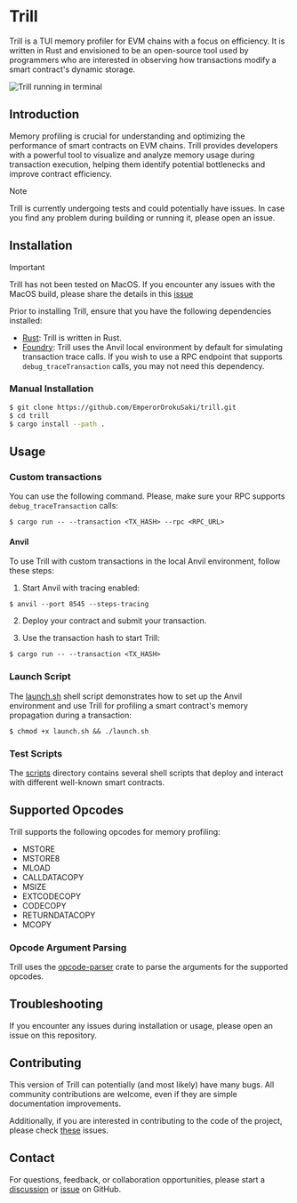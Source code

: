# Trill

Trill is a TUI memory profiler for EVM chains with a focus on efficiency. It is written in Rust and envisioned to be an open-source tool used by programmers who are interested in observing how transactions modify a smart contract's dynamic storage.

![Trill running in terminal](./assets/trill.gif)

## Introduction

Memory profiling is crucial for understanding and optimizing the performance of smart contracts on EVM chains. Trill provides developers with a powerful tool to visualize and analyze memory usage during transaction execution, helping them identify potential bottlenecks and improve contract efficiency.

> [!NOTE]
> Trill is currently undergoing tests and could potentially have issues. In case you find any problem during building or running it, please open an issue.

## Installation

> [!IMPORTANT]
> Trill has not been tested on MacOS. If you encounter any issues with the MacOS build, please share the details in this [issue](https://github.com/EmperorOrokuSaki/trill/issues/2)

Prior to installing Trill, ensure that you have the following dependencies installed:

- [Rust](https://www.rust-lang.org/tools/install): Trill is written in Rust.
- [Foundry](https://book.getfoundry.sh/getting-started/installation): Trill uses the Anvil local environment by default for simulating transaction trace calls. If you wish to use a RPC endpoint that supports `debug_traceTransaction` calls, you may not need this dependency.

### Manual Installation

```sh
$ git clone https://github.com/EmperorOrokuSaki/trill.git
$ cd trill
$ cargo install --path .
```

## Usage
### Custom transactions

You can use the following command. Please, make sure your RPC supports `debug_traceTransaction` calls:

```$ cargo run -- --transaction <TX_HASH> --rpc <RPC_URL>```

#### Anvil

To use Trill with custom transactions in the local Anvil environment, follow these steps:

1. Start Anvil with tracing enabled:

```$ anvil --port 8545 --steps-tracing```

2. Deploy your contract and submit your transaction.

3. Use the transaction hash to start Trill:

```$ cargo run -- --transaction <TX_HASH>```

### Launch Script
The [launch.sh](./launch.sh) shell script demonstrates how to set up the Anvil environment and use Trill for profiling a smart contract's memory propagation during a transaction:

`$ chmod +x launch.sh && ./launch.sh`

### Test Scripts
The [scripts](./scripts) directory contains several shell scripts that deploy and interact with different well-known smart contracts.

## Supported Opcodes
Trill supports the following opcodes for memory profiling:

- MSTORE
- MSTORE8
- MLOAD
- CALLDATACOPY
- MSIZE
- EXTCODECOPY
- CODECOPY
- RETURNDATACOPY
- MCOPY

### Opcode Argument Parsing
Trill uses the [opcode-parser](https://github.com/EmperorOrokuSaki/opcode-parser) crate to parse the arguments for the supported opcodes.

## Troubleshooting
If you encounter any issues during installation or usage, please open an issue on this repository.

## Contributing
This version of Trill can potentially (and most likely) have many bugs. All community contributions are welcome, even if they are simple documentation improvements.

Additionally, if you are interested in contributing to the code of the project, please check [these](https://github.com/EmperorOrokuSaki/trill/issues?q=is%3Aissue+is%3Aopen+label%3A%22good+first+issue%22+label%3A%22help+wanted%22+) issues.

## Contact
For questions, feedback, or collaboration opportunities, please start a [discussion](https://github.com/EmperorOrokuSaki/trill/discussions) or [issue](https://github.com/EmperorOrokuSaki/trill/issues) on GitHub.

